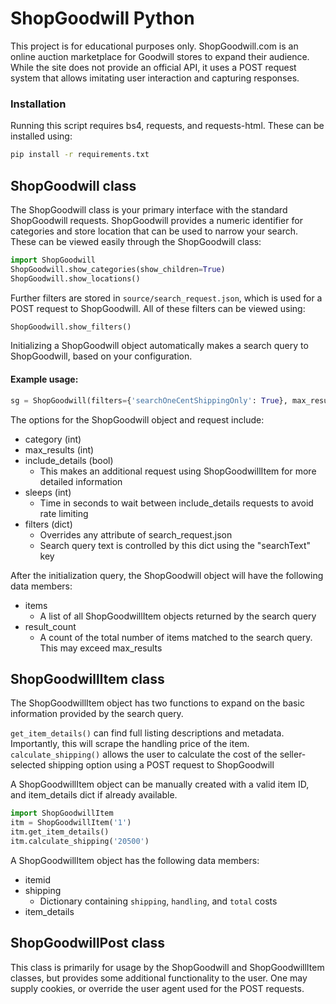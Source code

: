 # ShopGoodwill Python
This project is for educational purposes only. ShopGoodwill.com is an online auction marketplace for Goodwill stores to expand their audience. While the site does not provide an official API, it uses a POST request system that allows imitating user interaction and capturing responses.

### Installation
Running this script requires bs4, requests, and requests-html. These can be installed using:
```bash
pip install -r requirements.txt
```

## ShopGoodwill class
The ShopGoodwill class is your primary interface with the standard ShopGoodwill requests.
ShopGoodwill provides a numeric identifier for categories and store location that can be used to narrow your search. These can be viewed easily through the ShopGoodwill class:
```Python
import ShopGoodwill
ShopGoodwill.show_categories(show_children=True)
ShopGoodwill.show_locations()
```

Further filters are stored in ``source/search_request.json``, which is used for a POST request to ShopGoodwill. All of these filters can be viewed using:
```Python
ShopGoodwill.show_filters()
```

Initializing a ShopGoodwill object automatically makes a search query to ShopGoodwill, based on your configuration.
#### Example usage:
```Python
sg = ShopGoodwill(filters={'searchOneCentShippingOnly': True}, max_results=1, include_details=True)
```
The options for the ShopGoodwill object and request include:
* category (int)
* max_results (int)
* include_details (bool)
  - This makes an additional request using ShopGoodwillItem for more detailed information
* sleeps (int)
  - Time in seconds to wait between include_details requests to avoid rate limiting
* filters (dict)
  - Overrides any attribute of search_request.json
  - Search query text is controlled by this dict using the "searchText" key

After the initialization query, the ShopGoodwill object will have the following data members:
* items
  - A list of all ShopGoodwillItem objects returned by the search query
* result_count
  - A count of the total number of items matched to the search query. This may exceed max_results

## ShopGoodwillItem class
The ShopGoodwillItem object has two functions to expand on the basic information provided by the search query.

``get_item_details()`` can find full listing descriptions and metadata. Importantly, this will scrape the handling price of the item.
``calculate_shipping()`` allows the user to calculate the cost of the seller-selected shipping option using a POST request to ShopGoodwill

A ShopGoodwillItem object can be manually created with a valid item ID, and item_details dict if already available.
```Python
import ShopGoodwillItem
itm = ShopGoodwillItem('1')
itm.get_item_details()
itm.calculate_shipping('20500')
```

A ShopGoodwillItem object has the following data members:
* itemid
* shipping
  - Dictionary containing ``shipping``, ``handling``, and ``total`` costs
* item_details

## ShopGoodwillPost class
This class is primarily for usage by the ShopGoodwill and ShopGoodwillItem classes, but provides some additional functionality to the user. One may supply cookies, or override the user agent used for the POST requests.
